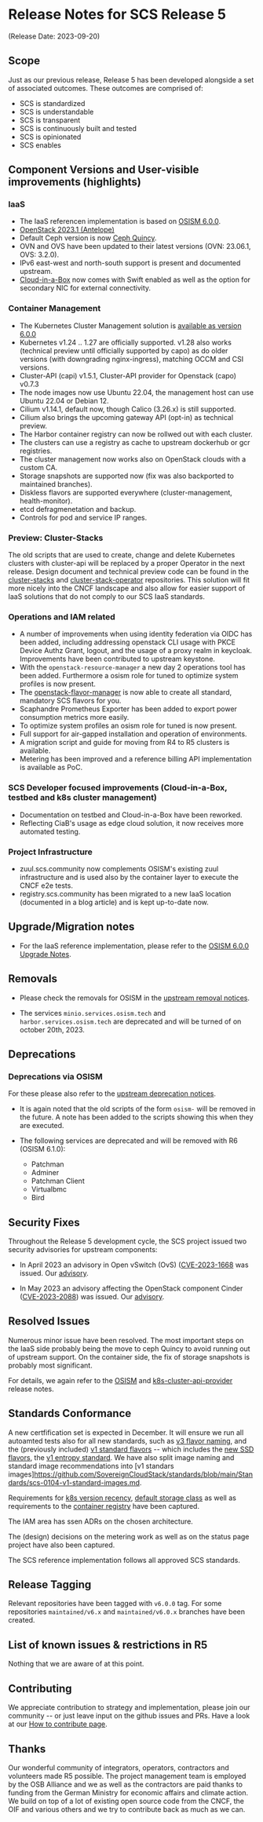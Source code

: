 # Release Notes for SCS Release 5
(Release Date: 2023-09-20)

## Scope

Just as our previous release, Release 5 has been developed alongside a set of associated outcomes.
These outcomes are comprised of:

* SCS is standardized
* SCS is understandable
* SCS is transparent
* SCS is continuously built and tested
* SCS is opinionated
* SCS enables

## Component Versions and User-visible improvements (highlights)

### IaaS

* The IaaS referencen implementation is based on [OSISM 6.0.0](https://release.osism.tech/notes/6.0.0.html).
* [OpenStack 2023.1 (Antelope)](https://releases.openstack.org/antelope/highlights.html)
* Default Ceph version is now [Ceph Quincy](https://docs.ceph.com/en/reef/releases/quincy/#v17-2-5-quincy).
* OVN and OVS have been updated to their latest versions (OVN: 23.06.1, OVS: 3.2.0).
* IPv6 east-west and north-south support is present and documented upstream.
* [Cloud-in-a-Box](https://github.com/osism/cloud-in-a-box) now comes with Swift enabled as well as the option
for secondary NIC for external connectivity.

### Container Management

* The Kubernetes Cluster Management solution is [available as version 6.0.0](https://github.com/SovereignCloudStack/k8s-cluster-api-provider/blob/main/Release-Notes-R5.md)
* Kubernetes v1.24 .. 1.27 are officially supported. v1.28 also works (technical preview until officially supported by capo) as do older versions (with downgrading nginx-ingress), matching OCCM and CSI versions.
* Cluster-API (capi) v1.5.1, Cluster-API provider for Openstack (capo) v0.7.3 
* The node images now use Ubuntu 22.04, the management host can use Ubuntu 22.04 or Debian 12.
* Cilium v1.14.1, default now, though Calico (3.26.x) is still supported.
* Cilium also brings the upcoming gateway API (opt-in) as technical preview.
* The Harbor container registry can now be rollwed out with each cluster.
* The clusters can use a registry as cache to upstream dockerhub or gcr registries.
* The cluster management now works also on OpenStack clouds with a custom CA.
* Storage snapshots are supported now (fix was also backported to maintained branches).
* Diskless flavors are supported everywhere (cluster-management, health-monitor).
* etcd defragmenetation and backup.
* Controls for pod and service IP ranges.

### Preview: Cluster-Stacks
The old scripts that are used to create, change and delete Kubernetes clusters with
cluster-api will be replaced by a proper Operator in the next release.
Design document and technical preview code can be found in the
[cluster-stacks](https://github.com/SovereignCloudStack/cluster-stacks)
and [cluster-stack-operator](https://github.com/SovereignCloudStack/cluster-stack-operator)
repositories. This solution will fit more nicely into the CNCF landscape and
also allow for easier support of IaaS solutions that do not comply to our SCS
IaaS standards.

### Operations and IAM related

* A number of improvements when using identity federation via OIDC has been added, including
  addressing openstack CLI usage with PKCE Device Authz Grant, logout, and the usage of a
  proxy realm in keycloak. Improvements have been contributed to upstream keystone.
* With the `openstack-resource-manager` a new day 2 operations tool has been added.
  Furthermore a osism role for tuned to optimize system profiles is now present.
* The [openstack-flavor-manager](https://github.com/osism/openstack-flavor-manager) is now able to create all standard, mandatory SCS flavors for you.
* Scaphandre Prometheus Exporter has been added to export power consumption metrics more easily.
* To optimize system profiles an osism role for tuned is now present.
* Full support for air-gapped installation and operation of environments.
* A migration script and guide for moving from R4 to R5 clusters is available.
* Metering has been improved and a reference billing API implementation is available as PoC.

### SCS Developer focused improvements (Cloud-in-a-Box, testbed and k8s cluster management)

* Documentation on testbed and Cloud-in-a-Box have been reworked.
* Reflecting CiaB's usage as edge cloud solution, it now receives more automated testing.

### Project Infrastructure
* zuul.scs.community now complements OSISM's existing zuul infrastructure and is used also
  by the container layer to execute the CNCF e2e tests.
* registry.scs.community has been migrated to a new IaaS location (documented in a blog
  article) and is kept up-to-date now.

## Upgrade/Migration notes

* For the IaaS reference implementation, please refer to the [OSISM 6.0.0 Upgrade Notes](https://release.osism.tech/notes/6.0.0.html#upgrade-notes).

## Removals

* Please check the removals for OSISM in the [upstream removal notices](https://release.osism.tech/notes/6.0.0.html#removals).

* The services `minio.services.osism.tech` and `harbor.services.osism.tech` are deprecated and will be turned of on october 20th, 2023.

## Deprecations

### Deprecations via OSISM

For these please also refer to the [upstream deprecation notices](https://release.osism.tech/notes/6.0.0.html#deprecations).

* It is again noted that the old scripts of the form ``osism-`` will be removed in the future.
  A note has been added to the scripts showing this when they are executed.

* The following services are deprecated and will be removed with R6 (OSISM 6.1.0):
  * Patchman
  * Adminer
  * Patchman Client
  * Virtualbmc
  * Bird

## Security Fixes

Throughout the Release 5 development cycle, the SCS project issued two security advisories for upstream components:

* In April 2023 an advisory in Open vSwitch (OvS) ([CVE-2023-1668](https://cve.report/CVE-2023-1668) was issued.
Our [advisory](https://scs.community/security/2023/04/21/cve-2023-1668/).

* In May 2023 an advisory affecting the OpenStack component Cinder ([CVE-2023-2088](https://cve.report/CVE-2023-2088)) was issued.
Our [advisory](https://scs.community/security/2023/05/10/cve-2023-2088/).


## Resolved Issues
Numerous minor issue have been resolved. The most important steps on the IaaS side probably being the move to ceph Quincy
to avoid running out of upstream support. On the container side, the fix of storage snapshots is probably most significant.

For details, we again refer to the [OSISM](https://release.osism.tech/notes/6.0.0.html) and
[k8s-cluster-api-provider](https://github.com/SovereignCloudStack/k8s-cluster-api-provider/blob/main/Release-Notes-R5.md) release notes.

## Standards Conformance
A new certfification set is expected in December. It will ensure we
run all autoamted tests also for all new standards, such as
[v3 flavor naming](https://github.com/SovereignCloudStack/standards/blob/main/Standards/scs-0100-v3-flavor-naming.md),
and the (previously included) [v1 standard flavors](https://github.com/SovereignCloudStack/standards/blob/main/Standards/scs-0103-v1-standard-flavors.md) -- which includes the [new SSD flavors](https://github.com/SovereignCloudStack/standards/blob/main/Standards/scs-0110-v1-ssd-flavors.md$a), the [v1 entropy standard](https://github.com/SovereignCloudStack/standards/blob/main/Standards/scs-0101-v1-entropy.md). We have also split image naming and standard image recommendations into [v1 standars images]https://github.com/SovereignCloudStack/standards/blob/main/Standards/scs-0104-v1-standard-images.md.

Requirements for [k8s version recency](https://github.com/SovereignCloudStack/standards/blob/main/Standards/scs-0210-v1-k8s-new-version-policy.md), [default storage class](https://github.com/SovereignCloudStack/standards/blob/main/Standards/scs-0211-v1-kaas-default-storage-class.md) as well as requirements to the [container registry](https://github.com/SovereignCloudStack/standards/blob/main/Standards/scs-0212-v1-requirements-for-container-registry.md) have been captured.

The IAM area has ssen ADRs on the chosen architecture.

The (design) decisions on the metering work as well as on the status page project have also been
captured.

The SCS reference implementation follows all approved SCS standards.


## Release Tagging
Relevant repositories have been tagged with `v6.0.0` tag.
For some repositories `maintained/v6.x` and `maintained/v6.0.x` branches have been created.

## List of known issues & restrictions in R5
Nothing that we are aware of at this point.

## Contributing

We appreciate contribution to strategy and implementation, please join
our community -- or just leave input on the github issues and PRs.
Have a look at our [How to contribute page](https://scs.community/contribute/).

## Thanks

Our wonderful community of integrators, operators, contractors and volunteers
made R5 possible. The project management team is employed by the OSB Alliance
and we as well as the contractors are paid thanks to funding from the German
Ministry for economic affairs and climate action. We build on top of a lot of
existing open source code from the CNCF, the OIF and various others and we
try to contribute back as much as we can.
